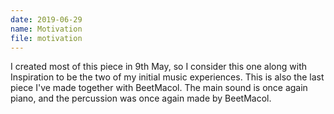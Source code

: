 ```yaml
---
date: 2019-06-29
name: Motivation
file: motivation
---
```


I created most of this piece in 9th May, so I consider this one along with Inspiration to be the two of my initial music experiences. This is also the last piece I've made together with BeetMacol. The main sound is once again piano, and the percussion was once again made by BeetMacol.
